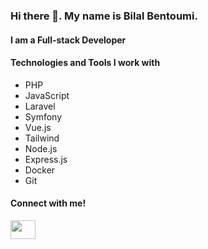 ### Hi there 👋. My name is Bilal Bentoumi. 
#### I am a Full-stack Developer

#### Technologies and Tools I work with
- PHP
- JavaScript
- Laravel
- Symfony
- Vue.js
- Tailwind
- Node.js
- Express.js
- Docker
- Git


#### Connect with me!
<a href="https://www.linkedin.com/in/bilalbentoumi">
  <img src="https://cdn.jsdelivr.net/npm/simple-icons@3.0.1/icons/linkedin.svg" height="30" width="40" />
</a>

